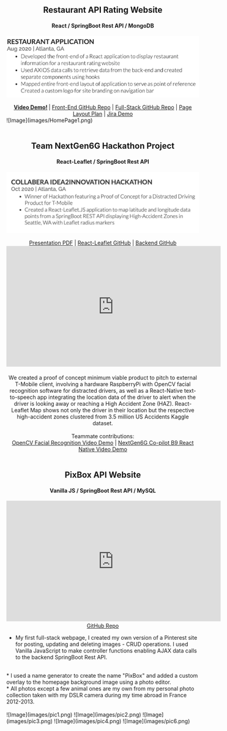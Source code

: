 
<center>
        <h2>Restaurant API Rating Website</h2>
        <h4> React / SpringBoot Rest API / MongoDB</h4>
</center>

<!-- [Link](url) and  -->

![Image](images/restaurant-app-screenshot1.png)

<center>
<b><a href="https://www.youtube.com/watch?v=cEly0IXPKYI">Video Demo!</a>
</b> | 
<a href="https://github.com/JumpTeamProject/react-frontend/tree/Caroline_Branch">Front-End GitHub Repo</a> | 
<a href="https://github.com/JumpTeamProject">Full-Stack GitHub Repo</a> | 
<a href="https://drive.google.com/file/d/1aq3CEqe1-K2tVDR-njkPdlym_qqCQ_qG/view">Page Layout Plan</a> | 
<a href="https://www.youtube.com/watch?v=gzf0hy-3cIM">Jira Demo</a>
</center>
![Image](images/HomePage1.png)

<br>
<br>
<center>
        <h2>Team NextGen6G Hackathon Project</h2>
        <h4> React-Leaflet / SpringBoot Rest API</h4>
</center>

![Image](images/nextgen6g-screenshot.png)


<center>
<!-- <b><a href="https://www.youtube.com/watch?v=o0do7hn5hFg&feature=emb_title">Video Demo!</a>
</b> |  -->
<a href="https://drive.google.com/file/d/1tEumeoOhdzuL2SDn7zjzvkXgeVlISnvz/view?usp=sharing">Presentation PDF</a> | 
<a href="https://github.com/crives/NextGen6G_React_Leaflet_Map">React-Leaflet GitHub</a> | 
<a href="https://github.com/crives/NextGen6G_React_Leaflet_Map">Backend GitHub</a>
<iframe width="560" height="315" src="https://www.youtube.com/embed/o0do7hn5hFg" frameborder="0" allow="accelerometer; autoplay; clipboard-write; encrypted-media; gyroscope; picture-in-picture" allowfullscreen></iframe></center>

<center>
<br>
We created a proof of concept minimum viable product to pitch to external T-Mobile client, involving a hardware RaspberryPi with OpenCV facial recognition software for distracted drivers, as well as a React-Native text-to-speech app integrating the location data of the driver to alert when the driver is looking away or reaching a High Accident Zone (HAZ). 
React-Leaflet Map shows not only the driver in their location but the respective high-accident zones clustered from  3.5 million US Accidents Kaggle dataset.
</center>

<center>
<br>
Teammate contributions: 
<br>
<a href="https://www.youtube.com/watch?v=LXcVDIHMXvU">OpenCV Facial Recognition Video Demo</a> | 
<a href="https://www.youtube.com/watch?v=f2fLG78O4m0">NextGen6G Co-pilot B9 React Native Video Demo</a>
</center>
<br>

<center>
        <h2>PixBox API Website</h2>
        <h4> Vanilla JS / SpringBoot Rest API / MySQL</h4>

<iframe width="560" height="315" src="https://www.youtube.com/embed/gK9-t0Itz8Q" frameborder="0" allow="accelerometer; autoplay; clipboard-write; encrypted-media; gyroscope; picture-in-picture" allowfullscreen></iframe></center>

<center><a href="https://github.com/crives/PinterestApi">GitHub Repo</a></center>

* My first full-stack webpage, I created my own version of a Pinterest site for posting, updating and deleting images - CRUD operations. I used Vanilla JavaScript to make controller functions enabling AJAX data calls to the backend SpringBoot Rest API. 
<br>
* I used a name generator to create the name "PixBox" and added a custom overlay to the homepage background image using a photo editor.
<br>
* All photos except a few animal ones are my own from my personal photo collection taken with my DSLR camera during my time abroad in France 2012-2013.
<br>

<br>
![Image](images/pic1.png)
![Image](images/pic2.png)
![Image](images/pic3.png)
![Image](images/pic4.png)
![Image](images/pic6.png)

